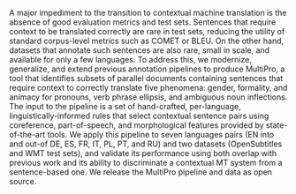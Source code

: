 A major impediment to the transition to contextual machine translation is the absence of good evaluation metrics and test sets. Sentences that require context to be translated correctly are rare in test sets, reducing the utility of standard corpus-level metrics such as COMET or BLEU. On the other hand, datasets that annotate such sentences are also rare, small in scale, and available for only a few languages. To address this, we modernize, generalize, and extend previous annotation pipelines to produce MultiPro, a tool that identifies subsets of parallel documents containing sentences that require context to correctly translate five phenomena: gender, formality, and animacy for pronouns, verb phrase ellipsis, and ambiguous noun inflections. The input to the pipeline is a set of hand-crafted, per-language, linguistically-informed rules that select contextual sentence pairs using coreference, part-of-speech, and morphological features provided by state-of-the-art tools. We apply this pipeline to seven languages pairs (EN into and out-of DE, ES, FR, IT, PL, PT, and RU) and two datasets (OpenSubtitles and WMT test sets), and validate its performance using both overlap with previous work and its ability to discriminate a contextual MT system from a sentence-based one. We release the MultiPro pipeline and data as open source.